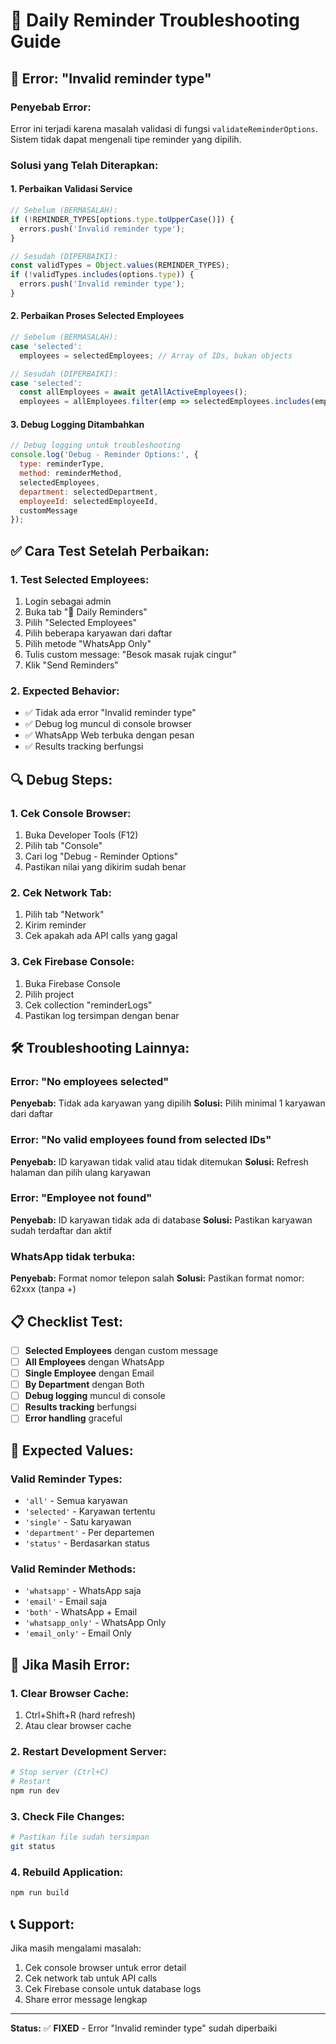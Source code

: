 # 🔧 Daily Reminder Troubleshooting Guide

## 🚨 Error: "Invalid reminder type"

### **Penyebab Error:**
Error ini terjadi karena masalah validasi di fungsi `validateReminderOptions`. Sistem tidak dapat mengenali tipe reminder yang dipilih.

### **Solusi yang Telah Diterapkan:**

#### **1. Perbaikan Validasi Service**
```javascript
// Sebelum (BERMASALAH):
if (!REMINDER_TYPES[options.type.toUpperCase()]) {
  errors.push('Invalid reminder type');
}

// Sesudah (DIPERBAIKI):
const validTypes = Object.values(REMINDER_TYPES);
if (!validTypes.includes(options.type)) {
  errors.push('Invalid reminder type');
}
```

#### **2. Perbaikan Proses Selected Employees**
```javascript
// Sebelum (BERMASALAH):
case 'selected':
  employees = selectedEmployees; // Array of IDs, bukan objects

// Sesudah (DIPERBAIKI):
case 'selected':
  const allEmployees = await getAllActiveEmployees();
  employees = allEmployees.filter(emp => selectedEmployees.includes(emp.id));
```

#### **3. Debug Logging Ditambahkan**
```javascript
// Debug logging untuk troubleshooting
console.log('Debug - Reminder Options:', {
  type: reminderType,
  method: reminderMethod,
  selectedEmployees,
  department: selectedDepartment,
  employeeId: selectedEmployeeId,
  customMessage
});
```

## ✅ **Cara Test Setelah Perbaikan:**

### **1. Test Selected Employees:**
1. Login sebagai admin
2. Buka tab "📱 Daily Reminders"
3. Pilih "Selected Employees"
4. Pilih beberapa karyawan dari daftar
5. Pilih metode "WhatsApp Only"
6. Tulis custom message: "Besok masak rujak cingur"
7. Klik "Send Reminders"

### **2. Expected Behavior:**
- ✅ Tidak ada error "Invalid reminder type"
- ✅ Debug log muncul di console browser
- ✅ WhatsApp Web terbuka dengan pesan
- ✅ Results tracking berfungsi

## 🔍 **Debug Steps:**

### **1. Cek Console Browser:**
1. Buka Developer Tools (F12)
2. Pilih tab "Console"
3. Cari log "Debug - Reminder Options"
4. Pastikan nilai yang dikirim sudah benar

### **2. Cek Network Tab:**
1. Pilih tab "Network"
2. Kirim reminder
3. Cek apakah ada API calls yang gagal

### **3. Cek Firebase Console:**
1. Buka Firebase Console
2. Pilih project
3. Cek collection "reminderLogs"
4. Pastikan log tersimpan dengan benar

## 🛠️ **Troubleshooting Lainnya:**

### **Error: "No employees selected"**
**Penyebab:** Tidak ada karyawan yang dipilih
**Solusi:** Pilih minimal 1 karyawan dari daftar

### **Error: "No valid employees found from selected IDs"**
**Penyebab:** ID karyawan tidak valid atau tidak ditemukan
**Solusi:** Refresh halaman dan pilih ulang karyawan

### **Error: "Employee not found"**
**Penyebab:** ID karyawan tidak ada di database
**Solusi:** Pastikan karyawan sudah terdaftar dan aktif

### **WhatsApp tidak terbuka:**
**Penyebab:** Format nomor telepon salah
**Solusi:** Pastikan format nomor: 62xxx (tanpa +)

## 📋 **Checklist Test:**

- [ ] **Selected Employees** dengan custom message
- [ ] **All Employees** dengan WhatsApp
- [ ] **Single Employee** dengan Email
- [ ] **By Department** dengan Both
- [ ] **Debug logging** muncul di console
- [ ] **Results tracking** berfungsi
- [ ] **Error handling** graceful

## 🎯 **Expected Values:**

### **Valid Reminder Types:**
- `'all'` - Semua karyawan
- `'selected'` - Karyawan tertentu
- `'single'` - Satu karyawan
- `'department'` - Per departemen
- `'status'` - Berdasarkan status

### **Valid Reminder Methods:**
- `'whatsapp'` - WhatsApp saja
- `'email'` - Email saja
- `'both'` - WhatsApp + Email
- `'whatsapp_only'` - WhatsApp Only
- `'email_only'` - Email Only

## 🔄 **Jika Masih Error:**

### **1. Clear Browser Cache:**
1. Ctrl+Shift+R (hard refresh)
2. Atau clear browser cache

### **2. Restart Development Server:**
```bash
# Stop server (Ctrl+C)
# Restart
npm run dev
```

### **3. Check File Changes:**
```bash
# Pastikan file sudah tersimpan
git status
```

### **4. Rebuild Application:**
```bash
npm run build
```

## 📞 **Support:**

Jika masih mengalami masalah:
1. Cek console browser untuk error detail
2. Cek network tab untuk API calls
3. Cek Firebase console untuk database logs
4. Share error message lengkap

---

**Status:** ✅ **FIXED** - Error "Invalid reminder type" sudah diperbaiki 
